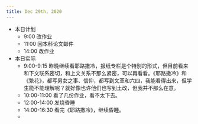 ```yaml
---
title: Dec 29th, 2020
---
```


- 本日计划
    - 9:00 改作业
    - 11:00 回本科论文邮件
    - 14:00 改作业
- 本日实际
    - 9:00-9:15 昨晚继续看耶路撒冷，报纸专栏是个特别的形式，但目前看来和下文联系密切，和上文关系不那么紧密，可以再看看。《耶路撒冷》和《繁花》，都写男女之事、信仰，都写到文革和六四，我能看得出来，但学生能不能理解呢？就好像也许他们也写到土改，但我并不那么在意。
    - 10:00-11:00 看了几份作业，看不太下去。
    - 12:00-14:00 发烧昏睡
    - 14:00-16:30 看完《耶路撒冷》，继续昏睡。
    -